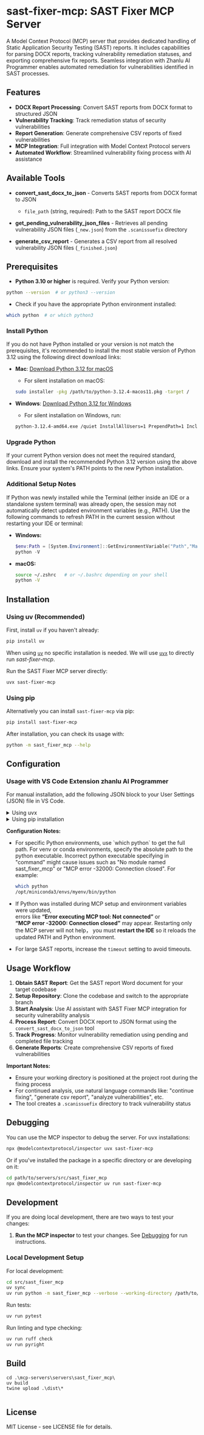 # sast-fixer-mcp: SAST Fixer MCP Server

A Model Context Protocol (MCP) server that provides dedicated handling of Static Application Security Testing (SAST) reports. It includes capabilities for parsing DOCX reports, tracking vulnerability remediation statuses, and exporting comprehensive fix reports. Seamless integration with Zhanlu AI Programmer enables automated remediation for vulnerabilities identified in SAST processes.


## Features

- **DOCX Report Processing**: Convert SAST reports from DOCX format to structured JSON
- **Vulnerability Tracking**: Track remediation status of security vulnerabilities  
- **Report Generation**: Generate comprehensive CSV reports of fixed vulnerabilities
- **MCP Integration**: Full integration with Model Context Protocol servers
- **Automated Workflow**: Streamlined vulnerability fixing process with AI assistance

## Available Tools

- **convert_sast_docx_to_json** - Converts SAST reports from DOCX format to JSON
  - `file_path` (string, required): Path to the SAST report DOCX file

- **get_pending_vulnerability_json_files** - Retrieves all pending vulnerability JSON files (`_new.json`) from the `.scanissuefix` directory

- **generate_csv_report** - Generates a CSV report from all resolved vulnerability JSON files (`_finished.json`)


## Prerequisites

* **Python 3.10 or higher** is required. Verify your Python version:

```bash
python --version  # or python3 --version
```

* Check if you have the appropriate Python environment installed:

```bash
which python  # or which python3
```


### Install Python

If you do not have Python installed or your version is not match the prerequisites, it's recommended to install the most stable version of Python 3.12 using the following direct download links:

* **Mac**: [Download Python 3.12 for macOS](https://mirrors.aliyun.com/python-release/macos/python-3.12.10-macos11.pkg)

  * For silent installation on macOS:

  ```bash
  sudo installer -pkg /path/to/python-3.12.4-macos11.pkg -target /
  ```

* **Windows**: [Download Python 3.12 for Windows](https://mirrors.aliyun.com/python-release/windows/python-3.12.9-amd64.exe)

  * For silent installation on Windows, run:

  ```bash
  python-3.12.4-amd64.exe /quiet InstallAllUsers=1 PrependPath=1 Include_test=0
  ```

### Upgrade Python

If your current Python version does not meet the required standard, download and install the recommended Python 3.12 version using the above links. Ensure your system's PATH points to the new Python installation.



### Additional Setup Notes
If Python was newly installed while the Terminal (either inside an IDE or a standalone system terminal) was already open,  the session may not automatically detect updated environment variables (e.g., PATH).  Use the following commands to refresh PATH in the current session without restarting your IDE or terminal:

* **Windows:**
  ```powershell
  $env:Path = [System.Environment]::GetEnvironmentVariable("Path","Machine") + ";" + [System.Environment]::GetEnvironmentVariable("Path","User")
  python -V
  ```

* **macOS:**
  ```bash
  source ~/.zshrc   # or ~/.bashrc depending on your shell
  python -V
  ```


## Installation

### Using uv (Recommended)

First, install `uv` if you haven't already:

```bash
pip install uv
```

When using [`uv`](https://docs.astral.sh/uv/) no specific installation is needed. We will use [`uvx`](https://docs.astral.sh/uv/guides/tools/) to directly run *sast-fixer-mcp*.

Run the SAST Fixer MCP server directly:

```bash
uvx sast-fixer-mcp
```


### Using pip

Alternatively you can install `sast-fixer-mcp` via pip:

```bash
pip install sast-fixer-mcp
```

After installation, you can check its usage with:

```bash
python -m sast_fixer_mcp --help
```


## Configuration

### Usage with VS Code Extension zhanlu AI Programmer

For manual installation, add the following JSON block to your User Settings (JSON) file in VS Code.

<details>
<summary>Using uvx</summary>

```json
{
  "mcpServers": {
    "sast-fixer-mcp": {
      "command": "uvx",
      "args": ["sast-fixer-mcp"]
    }
  }
}
```
</details>

<details>
<summary>Using pip installation</summary>

```json
{
  "mcpServers": {
    "sast-fixer-mcp": {
      "command": "python",
      "args": ["-m", "sast_fixer_mcp"]
    }
  }
}
```
</details>

**Configuration Notes:**
- For specific Python environments, use \`which python\` to get the full path. For venv or conda environments, specify the absolute path to the python executable. Incorrect python executable specifying in "command" might cause issues such as "No module named sast_fixer_mcp" or "MCP error -32000: Connection closed". 
For example:
    ```bash
    which python
    /opt/miniconda3/envs/myenv/bin/python
    ```
- If Python was installed during MCP setup and environment variables were updated,  
errors like **“Error executing MCP tool: Not connected”** or  
**“MCP error -32000: Connection closed”** may appear.  Restarting only the MCP server will not help， you must **restart the IDE** so it reloads the updated PATH and Python environment.  

- For large SAST reports, increase the `timeout` setting to avoid timeouts.

## Usage Workflow

1. **Obtain SAST Report**: Get the SAST report Word document for your target codebase
2. **Setup Repository**: Clone the codebase and switch to the appropriate branch  
3. **Start Analysis**: Use AI assistant with SAST Fixer MCP integration for security vulnerability analysis
4. **Process Report**: Convert DOCX report to JSON format using the `convert_sast_docx_to_json` tool
5. **Track Progress**: Monitor vulnerability remediation using pending and completed file tracking
6. **Generate Reports**: Create comprehensive CSV reports of fixed vulnerabilities

**Important Notes:**
- Ensure your working directory is positioned at the project root during the fixing process
- For continued analysis, use natural language commands like: "continue fixing", "generate csv report", "analyze vulnerabilities", etc.
- The tool creates a `.scanissuefix` directory to track vulnerability status

## Debugging

You can use the MCP inspector to debug the server. For uvx installations:

```bash
npx @modelcontextprotocol/inspector uvx sast-fixer-mcp
```

Or if you've installed the package in a specific directory or are developing on it:

```bash
cd path/to/servers/src/sast_fixer_mcp
npx @modelcontextprotocol/inspector uv run sast-fixer-mcp
```


## Development

If you are doing local development, there are two ways to test your changes:

1. **Run the MCP inspector** to test your changes. See [Debugging](#debugging) for run instructions.



### Local Development Setup

For local development:

```bash
cd src/sast_fixer_mcp
uv sync
uv run python -m sast_fixer_mcp --verbose --working-directory /path/to/test/project
```

Run tests:

```bash
uv run pytest
```

Run linting and type checking:

```bash
uv run ruff check
uv run pyright
```

## Build

```
cd .\mcp-servers\servers\sast_fixer_mcp\
uv build
twine upload .\dist\*


```

## License

MIT License - see LICENSE file for details.